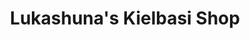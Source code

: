 ---
title: "Lukashuna's Kielbasi Shop"
url: /shenandoah/lukashunas-kielbasi-shop/
shop: Metzgerei
---